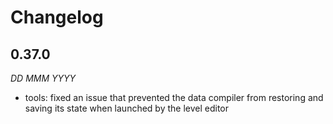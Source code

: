 Changelog
=========

0.37.0
------
*DD MMM YYYY*

* tools: fixed an issue that prevented the data compiler from restoring and saving its state when launched by the level editor
